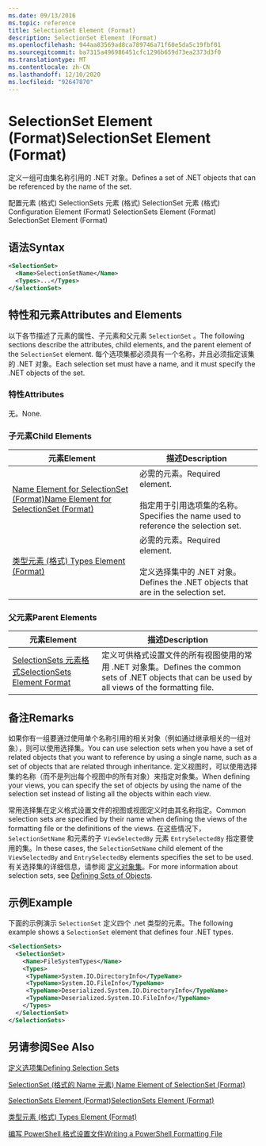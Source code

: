 ```yaml
---
ms.date: 09/13/2016
ms.topic: reference
title: SelectionSet Element (Format)
description: SelectionSet Element (Format)
ms.openlocfilehash: 944aa83569ad8ca789746a71f60e5da5c19fbf01
ms.sourcegitcommit: ba7315a496986451cfc1296b659d73ea2373d3f0
ms.translationtype: MT
ms.contentlocale: zh-CN
ms.lasthandoff: 12/10/2020
ms.locfileid: "92647870"
---
```

# <a name="selectionset-element-format"></a><span data-ttu-id="7eb53-103">SelectionSet Element (Format)</span><span class="sxs-lookup"><span data-stu-id="7eb53-103">SelectionSet Element (Format)</span></span>

<span data-ttu-id="7eb53-104">定义一组可由集名称引用的 .NET 对象。</span><span class="sxs-lookup"><span data-stu-id="7eb53-104">Defines a set of .NET objects that can be referenced by the name of the set.</span></span>

<span data-ttu-id="7eb53-105">配置元素 (格式) SelectionSets 元素 (格式) SelectionSet 元素 (格式) </span><span class="sxs-lookup"><span data-stu-id="7eb53-105">Configuration Element (Format) SelectionSets Element (Format) SelectionSet Element (Format)</span></span>

## <a name="syntax"></a><span data-ttu-id="7eb53-106">语法</span><span class="sxs-lookup"><span data-stu-id="7eb53-106">Syntax</span></span>

```xml
<SelectionSet>
  <Name>SelectionSetName</Name>
  <Types>...</Types>
</SelectionSet>
```

## <a name="attributes-and-elements"></a><span data-ttu-id="7eb53-107">特性和元素</span><span class="sxs-lookup"><span data-stu-id="7eb53-107">Attributes and Elements</span></span>

<span data-ttu-id="7eb53-108">以下各节描述了元素的属性、子元素和父元素 `SelectionSet` 。</span><span class="sxs-lookup"><span data-stu-id="7eb53-108">The following sections describe the attributes, child elements, and the parent element of the `SelectionSet` element.</span></span> <span data-ttu-id="7eb53-109">每个选项集都必须具有一个名称，并且必须指定该集的 .NET 对象。</span><span class="sxs-lookup"><span data-stu-id="7eb53-109">Each selection set must have a name, and it must specify the .NET objects of the set.</span></span>

### <a name="attributes"></a><span data-ttu-id="7eb53-110">特性</span><span class="sxs-lookup"><span data-stu-id="7eb53-110">Attributes</span></span>

<span data-ttu-id="7eb53-111">无。</span><span class="sxs-lookup"><span data-stu-id="7eb53-111">None.</span></span>

### <a name="child-elements"></a><span data-ttu-id="7eb53-112">子元素</span><span class="sxs-lookup"><span data-stu-id="7eb53-112">Child Elements</span></span>

|<span data-ttu-id="7eb53-113">元素</span><span class="sxs-lookup"><span data-stu-id="7eb53-113">Element</span></span>|<span data-ttu-id="7eb53-114">描述</span><span class="sxs-lookup"><span data-stu-id="7eb53-114">Description</span></span>|
|-------------|-----------------|
|[<span data-ttu-id="7eb53-115">Name Element for SelectionSet (Format)</span><span class="sxs-lookup"><span data-stu-id="7eb53-115">Name Element for SelectionSet (Format)</span></span>](./name-element-for-selectionset-format.md)|<span data-ttu-id="7eb53-116">必需的元素。</span><span class="sxs-lookup"><span data-stu-id="7eb53-116">Required element.</span></span><br /><br /> <span data-ttu-id="7eb53-117">指定用于引用选项集的名称。</span><span class="sxs-lookup"><span data-stu-id="7eb53-117">Specifies the name used to reference the selection set.</span></span>|
|[<span data-ttu-id="7eb53-118">类型元素 (格式) </span><span class="sxs-lookup"><span data-stu-id="7eb53-118">Types Element (Format)</span></span>](./types-element-for-selectionset-format.md)|<span data-ttu-id="7eb53-119">必需的元素。</span><span class="sxs-lookup"><span data-stu-id="7eb53-119">Required element.</span></span><br /><br /> <span data-ttu-id="7eb53-120">定义选择集中的 .NET 对象。</span><span class="sxs-lookup"><span data-stu-id="7eb53-120">Defines the .NET objects that are in the selection set.</span></span>|

### <a name="parent-elements"></a><span data-ttu-id="7eb53-121">父元素</span><span class="sxs-lookup"><span data-stu-id="7eb53-121">Parent Elements</span></span>

|<span data-ttu-id="7eb53-122">元素</span><span class="sxs-lookup"><span data-stu-id="7eb53-122">Element</span></span>|<span data-ttu-id="7eb53-123">描述</span><span class="sxs-lookup"><span data-stu-id="7eb53-123">Description</span></span>|
|-------------|-----------------|
|[<span data-ttu-id="7eb53-124">SelectionSets 元素格式</span><span class="sxs-lookup"><span data-stu-id="7eb53-124">SelectionSets Element Format</span></span>](./selectionsets-element-format.md)|<span data-ttu-id="7eb53-125">定义可供格式设置文件的所有视图使用的常用 .NET 对象集。</span><span class="sxs-lookup"><span data-stu-id="7eb53-125">Defines the common sets of .NET objects that can be used by all views of the formatting file.</span></span>|

## <a name="remarks"></a><span data-ttu-id="7eb53-126">备注</span><span class="sxs-lookup"><span data-stu-id="7eb53-126">Remarks</span></span>

<span data-ttu-id="7eb53-127">如果你有一组要通过使用单个名称引用的相关对象（例如通过继承相关的一组对象），则可以使用选择集。</span><span class="sxs-lookup"><span data-stu-id="7eb53-127">You can use selection sets when you have a set of related objects that you want to reference by using a single name, such as a set of objects that are related through inheritance.</span></span> <span data-ttu-id="7eb53-128">定义视图时，可以使用选择集的名称（而不是列出每个视图中的所有对象）来指定对象集。</span><span class="sxs-lookup"><span data-stu-id="7eb53-128">When defining your views, you can specify the set of objects by using the name of the selection set instead of listing all the objects within each view.</span></span>

<span data-ttu-id="7eb53-129">常用选择集在定义格式设置文件的视图或视图定义时由其名称指定。</span><span class="sxs-lookup"><span data-stu-id="7eb53-129">Common selection sets are specified by their name when defining the views of the formatting file or the definitions of the views.</span></span> <span data-ttu-id="7eb53-130">在这些情况下， `SelectionSetName` 和元素的子 `ViewSelectedBy` 元素 `EntrySelectedBy` 指定要使用的集。</span><span class="sxs-lookup"><span data-stu-id="7eb53-130">In these cases, the `SelectionSetName` child element of the `ViewSelectedBy` and `EntrySelectedBy` elements specifies the set to be used.</span></span> <span data-ttu-id="7eb53-131">有关选择集的详细信息，请参阅 [定义对象集](./defining-selection-sets.md)。</span><span class="sxs-lookup"><span data-stu-id="7eb53-131">For more information about selection sets, see [Defining Sets of Objects](./defining-selection-sets.md).</span></span>

## <a name="example"></a><span data-ttu-id="7eb53-132">示例</span><span class="sxs-lookup"><span data-stu-id="7eb53-132">Example</span></span>

<span data-ttu-id="7eb53-133">下面的示例演示 `SelectionSet` 定义四个 .net 类型的元素。</span><span class="sxs-lookup"><span data-stu-id="7eb53-133">The following example shows a `SelectionSet` element that defines four .NET types.</span></span>

```xml
<SelectionSets>
  <SelectionSet>
    <Name>FileSystemTypes</Name>
    <Types>
     <TypeName>System.IO.DirectoryInfo</TypeName>
     <TypeName>System.IO.FileInfo</TypeName>
     <TypeName>Deserialized.System.IO.DirectoryInfo</TypeName>
     <TypeName>Deserialized.System.IO.FileInfo</TypeName>
    </Types>
  </SelectionSet>
</SelectionSets>
```

## <a name="see-also"></a><span data-ttu-id="7eb53-134">另请参阅</span><span class="sxs-lookup"><span data-stu-id="7eb53-134">See Also</span></span>

[<span data-ttu-id="7eb53-135">定义选项集</span><span class="sxs-lookup"><span data-stu-id="7eb53-135">Defining Selection Sets</span></span>](./defining-selection-sets.md)

[<span data-ttu-id="7eb53-136">SelectionSet (格式的 Name 元素) </span><span class="sxs-lookup"><span data-stu-id="7eb53-136">Name Element of SelectionSet (Format)</span></span>](./name-element-for-selectionset-format.md)

[<span data-ttu-id="7eb53-137">SelectionSets Element (Format)</span><span class="sxs-lookup"><span data-stu-id="7eb53-137">SelectionSets Element (Format)</span></span>](./selectionsets-element-format.md)

[<span data-ttu-id="7eb53-138">类型元素 (格式) </span><span class="sxs-lookup"><span data-stu-id="7eb53-138">Types Element (Format)</span></span>](./types-element-for-selectionset-format.md)

[<span data-ttu-id="7eb53-139">编写 PowerShell 格式设置文件</span><span class="sxs-lookup"><span data-stu-id="7eb53-139">Writing a PowerShell Formatting File</span></span>](./writing-a-powershell-formatting-file.md)
